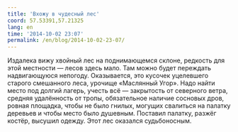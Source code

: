 ```yaml
---
title: 'Вхожу в чудесный лес'
coord: 57.53391,57.21325
lang: en
time: '2014-10-02 23:07'
permalink: /en/blog/2014-10-02-23-07/
---
```


Издалека вижу хвойный лес на поднимающемся склоне, редкость для этой местности — лесов здесь мало. Там можно будет переждать надвигающуюся непогоду. Оказывается, это кусочек уцелевшего старого смешанного леса, урочище «Маслянный Угор». Надо найти место под долгий лагерь, учесть всё — закрытость от северного ветра, средняя удалённость от тропы, обязательное наличие сосновых дров, ровная площадка, чтобы не было гнилых, могущих свалиться на палатку деревьев и чтобы место было душевным. Поставил палатку, разжёг костёр, высушил одежду. Этот лес оказался судьбоносным.

